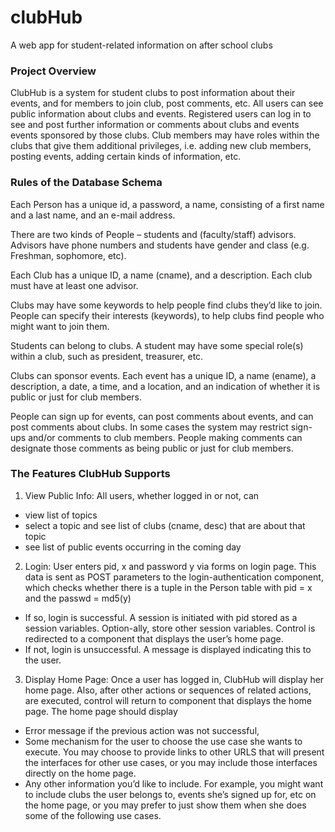 # clubHub
A web app for student-related information on after school clubs

### Project Overview
ClubHub is a system for student clubs to post information about their events, and for members to join club, post comments, etc.  All users can see public information about clubs and events. Registered users can log in to see and post further information or comments about clubs and events events sponsored by those clubs. Club members may have roles within the clubs that give them additional privileges, i.e.  adding new club members, posting events, adding certain kinds of information, etc.

### Rules of the Database Schema 
Each Person has a unique id, a password, a name, consisting of a first name and a last name, and an e-mail address. 

There are two kinds of People – students and (faculty/staff) advisors.  Advisors have phone numbers and students have gender and class (e.g.  Freshman, sophomore, etc).

Each Club has a unique ID, a name (cname), and a description.  Each club must have at least one advisor.

Clubs may have some keywords to help people find clubs they’d like to join.  People can specify their interests (keywords), to help clubs find people who might want to join them.

Students can belong to clubs.  A student may have some special role(s) within a club, such as president, treasurer, etc.

Clubs can sponsor events.  Each event has a unique ID, a name (ename), a description, a date, a time, and a location, and an indication of whether it is public or just for club members.

People can sign up for events, can post comments about events, and can post comments about clubs. In  some  cases  the  system  may restrict  sign-ups  and/or  comments  to  club  members. People  making comments can designate those comments as being public or just for club members.

### The Features ClubHub Supports
1. View Public Info: All users, whether logged in or not, can
- view list of topics
- select a topic and see list of clubs (cname, desc) that are about that topic
- see list of public events occurring in the coming day

2. Login: User enters pid, x and password y via forms on login page.  This data is sent as POST parameters to the login-authentication component, which checks whether there is a tuple in the Person table with pid = x and the passwd = md5(y)
- If so, login is successful.  A session is initiated with pid stored as a session variables.  Option-ally, store other session variables.  Control is redirected to a component that displays the user’s home page.
- If not, login is unsuccessful.  A message is displayed indicating this to the user.

3. Display Home Page: Once a user has logged in, ClubHub will display her home page.  Also, after other actions or sequences of related actions, are executed, control will return to component that displays the home page.  The home page should display
- Error message if the previous action was not successful,
- Some mechanism for the user to choose the use case she wants to execute.  You may choose to provide links to other URLS that will present the interfaces for other use cases, or you may include those interfaces directly on the home page. 
- Any other information you’d like to include.  For example, you might want to include clubs the user belongs to, events she’s signed up for, etc on the home page, or you may prefer to just show them when she does some of the following use cases.
